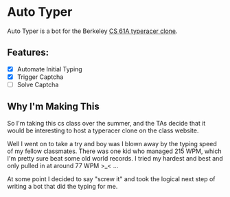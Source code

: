 # Auto Typer

Auto Typer is a bot for the Berkeley [CS 61A typeracer clone](http://cats.cs61a.org/).

## Features:

- [X] Automate Initial Typing
- [X] Trigger Captcha
- [ ] Solve Captcha

## Why I'm Making This

So I'm taking this cs class over the summer, and the TAs decide that it would be interesting to host a typeracer clone on the class website.

Well I went on to take a try and boy was I blown away by the typing speed of my fellow classmates. There was one kid who managed 215 WPM, which I'm pretty sure beat some old world records. I tried my hardest and best and only pulled in at around 77 WPM >_< ... 

At some point I decided to say "screw it" and took the logical next step of writing a bot that did the typing for me.
